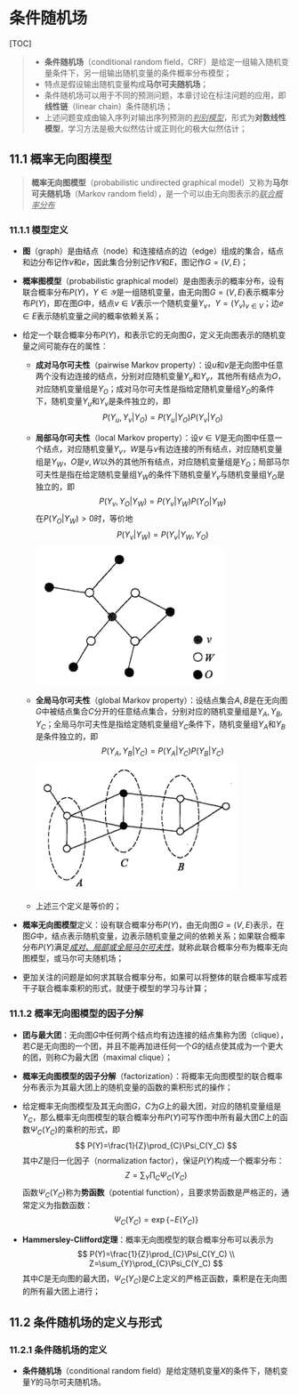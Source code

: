 # 条件随机场

[TOC]



> - **条件随机场**（conditional random field，CRF）是给定一组输入随机变量条件下，另一组输出随机变量的条件概率分布模型；
> - 特点是假设输出随机变量构成**马尔可夫随机场**；
> - 条件随机场可以用于不同的预测问题，本章讨论在标注问题的应用，即**线性链**（linear chain）条件随机场；
> - 上述问题变成由输入序列对输出序列预测的<u>*判别模型*</u>，形式为**对数线性模型**，学习方法是极大似然估计或正则化的极大似然估计；

## 11.1 概率无向图模型

> **概率无向图模型**（probabilistic undirected graphical model）又称为**马尔可夫随机场**（Markov random field），是一个可以由无向图表示的<u>*联合概率分布*</u>

### 11.1.1 模型定义

- **图**（graph）是由结点（node）和连接结点的边（edge）组成的集合，结点和边分布记作$v$和$e$，因此集合分别记作$V$和$E$，图记作$G=(V,E)$；
- **概率图模型**（probabilistic graphical model）是由图表示的概率分布，设有联合概率分布$P(Y)$，$Y\in \mathcal{Y}$是一组随机变量，由无向图$G=(V,E)$表示概率分布$P(Y)$，即在图$G$中，结点$v\in V$表示一个随机变量$Y_v$，$Y=(Y_v)_{v\in V}$；边$e\in E$表示随机变量之间的概率依赖关系；
- 给定一个联合概率分布$P(Y)$，和表示它的无向图$G$，定义无向图表示的随机变量之间可能存在的属性：
    - **成对马尔可夫性**（pairwise Markov property）：设$u$和$v$是无向图中任意两个没有边连接的结点，分别对应随机变量$Y_u$和$Y_v$，其他所有结点为$O$，对应随机变量组是$Y_O$；成对马尔可夫性是指给定随机变量组$Y_O$的条件下，随机变量$Y_u$和$Y_v$是条件独立的，即
    $$
    P(Y_u,Y_v|Y_O)=P(Y_u|Y_O)P(Y_v|Y_O)
    $$
    - **局部马尔可夫性**（local Markov property）：设$v\in V$是无向图中任意一个结点，对应随机变量$Y_v$，$W$是与$v$有边连接的所有结点，对应随机变量组是$Y_W$，$O$是$v,W$以外的其他所有结点，对应随机变量组是$Y_O$；局部马尔可夫性是指在给定随机变量组$Y_W$的条件下随机变量$Y_v$与随机变量组$Y_O$是独立的，即
    $$
    P(Y_v,Y_O|Y_W)=P(Y_v|Y_W)P(Y_O|Y_W)
    $$
    在$P(Y_O|Y_W)>0$时，等价地
    $$
    P(Y_v|Y_W)=P(Y_v|Y_W,Y_O)
    $$
    ![](./graphics/local-Markov-property.png)
    - **全局马尔可夫性**（global Markov property）：设结点集合$A,B$是在无向图$G$中被结点集合$C$分开的任意结点集合，分别对应的随机变量组是$Y_A,Y_B,Y_C$；全局马尔可夫性是指给定随机变量组$Y_C$条件下，随机变量组$Y_A$和$Y_B$是条件独立的，即
    $$
    P(Y_A,Y_B|Y_C)=P(Y_A|Y_C)P(Y_B|Y_C)
    $$
    ![](./graphics/global-Markov-property.png)

    - 上述三个定义是等价的；

- **概率无向图模型**定义：设有联合概率分布$P(Y)$，由无向图$G=(V,E)$表示，在图$G$中，结点表示随机变量，边表示随机变量之间的依赖关系；如果联合概率分布$P(Y)​$满足<u>*成对、局部或全局马尔可夫性*</u>，就称此联合概率分布为概率无向图模型，或马尔可夫随机场；

- 更加关注的问题是如何求其联合概率分布，如果可以将整体的联合概率写成若干子联合概率乘积的形式，就便于模型的学习与计算；

### 11.1.2 概率无向图模型的因子分解

- **团与最大团**：无向图$G$中任何两个结点均有边连接的结点集称为团（clique），若$C$是无向图的一个团，并且不能再加进任何一个$G$的结点使其成为一个更大的团，则称$C$为最大团（maximal clique）；
- **概率无向图模型的因子分解**（factorization）：将概率无向图模型的联合概率分布表示为其最大团上的随机变量的函数的乘积形式的操作；
- 给定概率无向图模型及其无向图$G$，$C$为$G$上的最大团，对应的随机变量组是$Y_C$，那么概率无向图模型的联合概率分布$P(Y)$可写作图中所有最大团$C$上的函数$\Psi_C(Y_C)$的乘积的形式，即
$$
P(Y)=\frac{1}{Z}\prod_{C}\Psi_C(Y_C)
$$
其中$Z$是归一化因子（normalization factor），保证$P(Y)$构成一个概率分布：
$$
Z=\sum_{Y}\prod_{C}\Psi_C(Y_C)
$$
函数$\Psi_C(Y_C)$称为**势函数**（potential function），且要求势函数是严格正的，通常定义为指数函数：
$$
\Psi_C(Y_C)=\exp \{-E(Y_C)\}
$$

- **Hammersley-Clifford定理**：概率无向图模型的联合概率分布可以表示为
$$
P(Y)=\frac{1}{Z}\prod_{C}\Psi_C(Y_C) \\
Z=\sum_{Y}\prod_{C}\Psi_C(Y_C)
$$
其中$C$是无向图的最大团，$\Psi_C(Y_C)$是$C$上定义的严格正函数，乘积是在无向图的所有最大团上进行；

## 11.2 条件随机场的定义与形式
### 11.2.1 条件随机场的定义
- **条件随机场**（conditional random field）是给定随机变量$X$的条件下，随机变量$Y$的马尔可夫随机场。